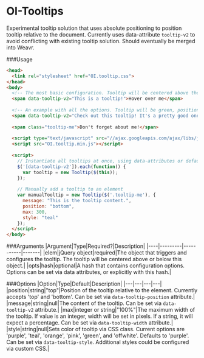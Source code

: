 # OI-Tooltips
Experimental tooltip solution that uses absolute positioning to position tooltip relative to the document. Currently uses data-attribute `tooltip-v2` to avoid conflicting with existing tooltip solution. Should eventually be merged into Weavr.

###Usage

```HTML
<head>
  <link rel="stylesheet" href="OI.tooltip.css">
</head>
<body>
  <!-- The most basic configuration. Tooltip will be centered above the element at 100% max-width. -->
  <span data-tooltip-v2="This is a tooltip!">Hover over me</span>
  
  <!-- An example with all the options. Tooltip will be green, positioned below the element, at a max width of 300px. -->
  <span data-tooltip-v2="Check out this tooltip! It's a pretty good one, if you ask me." data-tooltip-width="300" data-tooltip-style="green" data-tooltip-position="bottom">Hover over me, too</span>
  
  <span class="tooltip-me">Don't forget about me!</span>
  
  <script type="text/javascript" src="//ajax.googleapis.com/ajax/libs/jquery/1.11.2/jquery.min.js"></script>
  <script src="OI.tooltip.min.js"></script>
  
  <script>
    // Instantiate all tooltips at once, using data-attributes or default options.
    $('[data-tooltip-v2']).each(function() {
      var tooltip = new Tooltip($(this));
    });
    
    // Manually add a tooltip to an element
    var manualTooltip = new Tooltip($('.tooltip-me'), {
      message: "This is the tooltip content.",
      position: "bottom",
      max: 300,
      style: "teal"
    });
  </script>
</body>
```

###Arguments
|Argument|Type|Required?|Description|
|----|---------|-----------|-------|
|elem|jQuery object|required|The object that triggers and configures the tooltip. The tooltip will be centered above or below this object.|
|opts|hash|optional|A hash that contains configuration options. Options can be set via data attributes, or explicitly with this hash.|

###Options
|Option|Type|Default|Description|
|---|---|---|---|
|position|string|"top"|Position of the tooltip relative to the element. Currently accepts 'top' and 'bottom'. Can be set via `data-tooltip-position` attribute.|
|message|string|null|The content of the tooltip. Can be set via `data-tooltip-v2` attribute.|
|max|integer or string|"100%"|The maximum width of the tooltip. If value is an integer, width will be set in pixels. If a string, it will expect a percentage. Can be set via `data-tooltip-width` attribute.|
|style|string|null|Sets color of tooltip via CSS class. Current options are 'purple', 'teal', 'orange', 'pink', 'green', and 'offwhite'. Defaults to 'purple'. Can be set via `data-tooltip-style`. Additional styles could be configured via custom CSS.|
